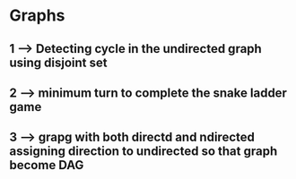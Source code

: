 # Graphs
## 1 --> Detecting cycle in the undirected graph using disjoint set
## 2 --> minimum turn to complete the snake ladder game
## 3 --> grapg with both directd and ndirected assigning direction to undirected so that graph become DAG
